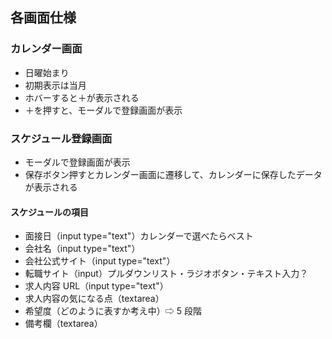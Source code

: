 ## 各画面仕様

### カレンダー画面

- 日曜始まり
- 初期表示は当月
- ホバーすると＋が表示される
- ＋を押すと、モーダルで登録画面が表示

### スケジュール登録画面

- モーダルで登録画面が表示
- 保存ボタン押すとカレンダー画面に遷移して、カレンダーに保存したデータが表示される

#### スケジュールの項目

- 面接日（input type="text"）カレンダーで選べたらベスト
- 会社名（input type="text"）
- 会社公式サイト（input type="text"）
- 転職サイト（input）プルダウンリスト・ラジオボタン・テキスト入力？
- 求人内容 URL（input type="text"）
- 求人内容の気になる点（textarea）
- 希望度（どのように表すか考え中）⇨ 5 段階
- 備考欄（textarea）
